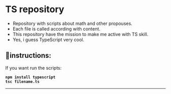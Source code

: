 # TS repository
- Repository with scripts about math and other propouses.
- Each file is called according with content.
- This repository have the mission to make me active with TS skill.
- Yes, i guess TypeScript very cool.

## 🎰instructions:
If you want run the scripts:

**```npm install typescript```**<br>
**```tsc filename.ts```**

---
